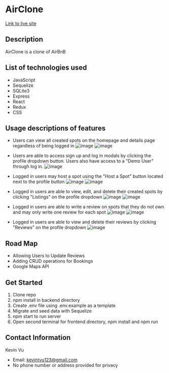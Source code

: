 # AirClone

[Link to live site](https://airbnb-api-proj.herokuapp.com/)

## Description
AirClone is a clone of AirBnB

## List of technologies used
* JavaScript
* Sequelize
* SQLite3
* Express
* React
* Redux
* CSS

## Usage descriptions of features
* Users can view all created spots on the homepage and details page regardless of being logged in
![image](https://user-images.githubusercontent.com/106125123/203065475-ec2275eb-3152-485e-8b42-2437c52fbe99.png)
![image](https://user-images.githubusercontent.com/106125123/203065526-08449828-1932-48c8-bffd-e2293ee47c03.png)

* Users are able to access sign up and log in modals by clicking the profile dropdown button. Users also have access to a "Demo User" through log in.
![image](https://user-images.githubusercontent.com/106125123/203065224-a95c1b16-2424-436e-9e8d-ef1f46930f52.png)

* Logged in users may host a spot using the "Host a Spot" button located next to the profile button
![image](https://user-images.githubusercontent.com/106125123/203065720-7581056c-34cf-4ee9-a41f-c44b6928291a.png)
![image](https://user-images.githubusercontent.com/106125123/203065695-ce1f3be3-4c49-4aea-87a1-a5062790b285.png)

* Logged in users are able to view, edit, and delete their created spots by clicking "Listings" on the profile dropdown
![image](https://user-images.githubusercontent.com/106125123/203065889-2d80cae0-2973-4f06-8109-7865a48394d0.png)
![image](https://user-images.githubusercontent.com/106125123/203065916-55e70be1-acf0-4c0e-8787-edbc833bce02.png)

* Logged in users are able to write a review on spots that they do not own and may only write one review for each spot
![image](https://user-images.githubusercontent.com/106125123/203066253-2d4fa4f3-85bb-4dd9-bda5-f5b3b482fa61.png)
![image](https://user-images.githubusercontent.com/106125123/203066284-e7652bac-d783-4123-94e8-bfca7d97e128.png)

* Logged in users are able to view and delete their reviews by clicking "Reviews" on the profile dropdown
![image](https://user-images.githubusercontent.com/106125123/203066554-a918eeb5-6886-4938-869d-a1c4062146dc.png)


## Road Map
* Allowing Users to Update Reviews
* Adding CRUD operations for Bookings
* Google Maps API

## Get Started
1. Clone repo
2. npm install in backend directory
3. Create .env file using .env.example as a template
4. Migrate and seed data with Sequelize
5. npm start to run server 
6. Open second terminal for frontend directory, npm install and npm run 

## Contact Information

Kevin Vu
* Email: kevintvu123@gmail.com
* No phone number or address provided for privacy
